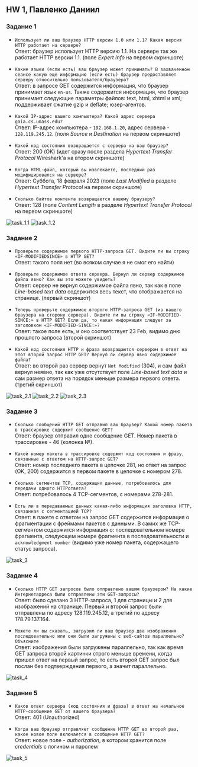 ## HW 1, Павленко Даниил

### Задание 1

* ``Использует ли ваш браузер HTTP версии 1.0 или 1.1? Какая версия HTTP работает на
сервере?`` \
Ответ: браузер использует HTTP версию 1.1. На сервере так же работает HTTP версии 1.1. (поле *Expert Info* на первом скриншоте)

* ``Какие языки (если есть) ваш браузер может принимать? В захваченном сеансе какую еще
  информацию (если есть) браузер предоставляет серверу относительно
  пользователя/браузера? `` \
Ответ: в запросе GET содержится информация, что браузер принимает язык `en-us`. Также содержится информация, что браузер
принимает следующие параметры файлов: text, html, xhtml и xml; поддерживает сжатие gzip и deflate;
юзер-агентов. 

* ``Какой IP-адрес вашего компьютера? Какой адрес сервера gaia.cs.umass.edu?`` \
Ответ: IP-адрес компьютера - `192.168.1.20`, адрес сервера - `128.119.245.12`. 
(поля *Source* и *Destination* на первом скриншоте)

* ``Какой код состояния возвращается с сервера на ваш браузер?``\
Ответ: 200 (OK) (идет сразу после раздела *Hypertext Transfer Protocol* Wireshark'a на втором скриншоте)

* ``Когда HTML-файл, который вы извлекаете, последний раз модифицировался на сервере?``\
Ответ: Суббота, 18 февраля 2023 (поле *Last Modified* в разделе *Hypertext Transfer Protocol* на первом скриншоте)

* ``Сколько байтов контента возвращается вашему браузеру?``\
Ответ: 128 (поле *Content Length* в разделе *Hypertext Transfer Protocol* на первом скриншоте)

![task_1.1](screenshots/task_1.1.png)
![task_1.2](screenshots/task_1.2.png)


### Задание 2 
* ``Проверьте содержимое первого HTTP-запроса GET. Видите ли вы строку «IF-MODIFIEDSINCE» в HTTP GET?``\
Ответ: такого поля нет (во всяком случае я не смог его найти)

* ``Проверьте содержимое ответа сервера. Вернул ли сервер содержимое файла явно? Как вы
  это можете увидеть?``\
Ответ: сервер не вернул содержимое файла явно, так как в поле *Line-based text data* содержится весь текст, что 
отображается на странице. (первый скриншот)

* ``Теперь проверьте содержимое второго HTTP-запроса GET (из вашего браузера на сторону
  сервера). Видите ли вы строку «IF-MODIFIED-SINCE:» в HTTP GET? Если да, то какая
  информация следует за заголовком «IF-MODIFIED-SINCE:»?``\
Ответ: такое поле есть, и оно соответствует 23 Feb, видимо дню прошлого запроса (второй скриншот)

* ``Какой код состояния HTTP и фраза возвращаются сервером в ответ на этот второй запрос
  HTTP GET? Вернул ли сервер явно содержимое файла?``\
Ответ: во второй раз сервер вернут `Not Modified` (304), и сам файл вернул неявно, так как уже отсутствует поле
*Line-based text data* и сам размер ответа на порядок меньше размера первого ответа. (третий скриншот)

![task_2.1](screenshots/task_2.1.png)
![task_2.2](screenshots/task_2.2.png)
![task_2.3](screenshots/task_2.3.png)


### Задание 3
* ``Сколько сообщений HTTP GET отправил ваш браузер? Какой номер пакета в трассировке
  содержит сообщение GET?``\
Ответ: браузер отправил одно сообщение GET. Номер пакета в трассировке - 46 (колонка №). 

* ``Какой номер пакета в трассировке содержит код состояния и фразу, связанные с ответом
  на HTTP-запрос GET?``\
Ответ: номер последнего пакета в цепочке 281, но ответ на запрос (OK, 200) содержится в первом пакете в цепочке с номером 278.

* ``Сколько сегментов TCP, содержащих данные, потребовалось для передачи одного HTTPответа?``\
Ответ: потребовалось 4 TCP-сегментов, с номерами 278-281. 

* ``Есть ли в передаваемых данных какая-либо информация заголовка HTTP, связанная с
  сегментацией TCP?``\
Ответ: в пакете с ответом на запрос GET содержится информация о фрагментации с фреймами пакетов с данными. В самих же
TCP-сегментом содержится информация о: последовательном номере фрагмента, следующем номере фрагмента в последовательности и 
`acknowledgment number` (видимо уже номер пакета, содержащего статус запроса).

![task_3](screenshots/task_3.png)


### Задание 4 
* ``Сколько HTTP GET запросов было отправлено вашим браузером? На какие Интернетадреса были отправлены эти GET-запросы?``\
Ответ: было сделано 3 HTTP-запроса, 1 для страницы и 2 для изображений на странице.
Первый и второй запрос были отправлены по адресу 128.119.245.12, а третий по адресу 178.79.137.164.

* ``Можете ли вы сказать, загрузил ли ваш браузер два изображения последовательно или они были загружены с веб-сайтов параллельно? Объясните``\
Ответ: изображения были загружены параллельно, так как время GET запроса второй картинки строго меньше времени,
когда пришел ответ на первый запрос, то есть второй GET запрос был послан без подтверждения первого, а значит параллельно.

![task_4](screenshots/task_4.png)


### Задание 5
* ``Каков ответ сервера (код состояния и фраза) в ответ на начальное HTTP-сообщение GET от вашего браузера?``\
Ответ: 401 (Unauthorized)

* ``Когда ваш браузер отправляет сообщение HTTP GET во второй раз, какое новое поле включается в сообщение HTTP GET?``\
Ответ: новое поле - *authorization*, в котором хранится поле *credentials* c логином и паролем

![task_5](screenshots/task_5.png)